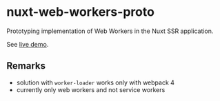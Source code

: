 # nuxt-web-workers-proto

Prototyping implementation of Web Workers in the Nuxt SSR application.

See [live demo](https://codesandbox.io/s/github/kaminski-pawel/nuxt-web-workers-proto).

## Remarks

- solution with `worker-loader` works only with webpack 4
- currently only web workers and not service workers
